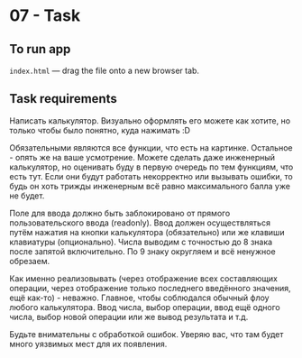# 07 - Task

## To run app

`index.html` &mdash; drag the file onto a new browser tab.

## Task requirements

Написать калькулятор.
Визуально оформлять его можете как хотите, но только чтобы было понятно, куда нажимать :D

Обязательными являются все функции, что есть на картинке. Остальное - опять же на ваше усмотрение. Можете сделать даже инженерный калькулятор, но оценивать буду в первую очередь по тем функциям, что есть тут. Если они будут работать некорректно или вызывать ошибки, то будь он хоть трижды инженерным всё равно максимального балла уже не будет.

Поле для ввода должно быть заблокировано от прямого пользовательского ввода (readonly). Ввод должен осуществляться путём нажатия на кнопки калькулятора (обязательно) или же клавиши клавиатуры (опционально). Числа выводим с точностью до 8 знака после запятой включительно. По 9 знаку округляем и всё ненужное обрезаем.

Как именно реализовывать (через отображение всех составляющих операции, через отображение только последнего введённого значения, ещё как-то) - неважно. Главное, чтобы соблюдался обычный флоу любого калькулятора. Ввод числа, выбор операции, ввод ещё одного числа, выбор новой операции или же вывод результата и т.д.

Будьте внимательны с обработкой ошибок. Уверяю вас, что там будет много уязвимых мест для их появления.
